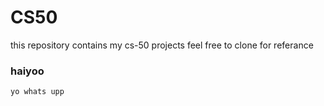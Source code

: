 # CS50
this repository contains my cs-50 projects
feel free to clone for referance 

### haiyoo

```
yo whats upp
```
